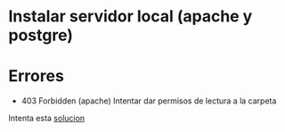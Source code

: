 # Instalar servidor local (apache y postgre)

# Errores

- 403 Forbidden (apache)
Intentar dar permisos de lectura a la carpeta

Intenta esta [solucion](http://stackoverflow.com/questions/10873295/error-message-forbidden-you-dont-have-permission-to-access-on-this-server)
